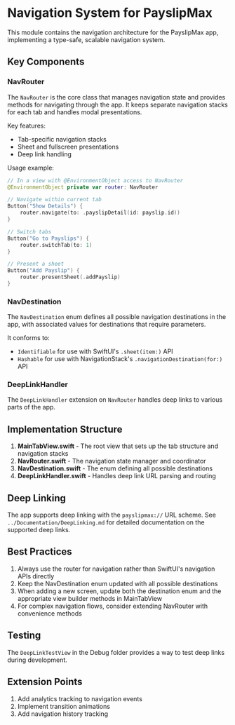 # Navigation System for PayslipMax

This module contains the navigation architecture for the PayslipMax app, implementing a type-safe, scalable navigation system.

## Key Components

### NavRouter

The `NavRouter` is the core class that manages navigation state and provides methods for navigating through the app. It keeps separate navigation stacks for each tab and handles modal presentations.

Key features:
- Tab-specific navigation stacks
- Sheet and fullscreen presentations
- Deep link handling

Usage example:
```swift
// In a view with @EnvironmentObject access to NavRouter
@EnvironmentObject private var router: NavRouter

// Navigate within current tab
Button("Show Details") {
    router.navigate(to: .payslipDetail(id: payslip.id))
}

// Switch tabs
Button("Go to Payslips") {
    router.switchTab(to: 1)
}

// Present a sheet
Button("Add Payslip") {
    router.presentSheet(.addPayslip)
}
```

### NavDestination

The `NavDestination` enum defines all possible navigation destinations in the app, with associated values for destinations that require parameters.

It conforms to:
- `Identifiable` for use with SwiftUI's `.sheet(item:)` API
- `Hashable` for use with NavigationStack's `.navigationDestination(for:)` API

### DeepLinkHandler

The `DeepLinkHandler` extension on `NavRouter` handles deep links to various parts of the app.

## Implementation Structure

1. **MainTabView.swift** - The root view that sets up the tab structure and navigation stacks
2. **NavRouter.swift** - The navigation state manager and coordinator
3. **NavDestination.swift** - The enum defining all possible destinations
4. **DeepLinkHandler.swift** - Handles deep link URL parsing and routing

## Deep Linking

The app supports deep linking with the `payslipmax://` URL scheme. See `../Documentation/DeepLinking.md` for detailed documentation on the supported deep links.

## Best Practices

1. Always use the router for navigation rather than SwiftUI's navigation APIs directly
2. Keep the NavDestination enum updated with all possible destinations
3. When adding a new screen, update both the destination enum and the appropriate view builder methods in MainTabView
4. For complex navigation flows, consider extending NavRouter with convenience methods

## Testing

The `DeepLinkTestView` in the Debug folder provides a way to test deep links during development.

## Extension Points

1. Add analytics tracking to navigation events
2. Implement transition animations
3. Add navigation history tracking 